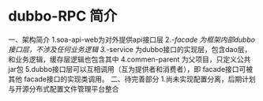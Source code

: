 # dubbo-RPC 简介
一、架构简介
  1.soa-api-web为对外提供api接口层
  2.*-facade 为框架内部dubbo接口层，不涉及任何业务逻辑
  3.*-service 为dubbo接口的实现层，包含dao层，和业务逻辑，缓存层逻辑也包含其中
  4.commen-parent 为父项目，只定义公共jar包
  5.dubbo接口层可以互相调用（互为提供者和消费者），即 facade接口可被其他 facade接口的实现类调用。
二、待完善部分
  1.尚未实现配置分离，后期计划与开源分布式配置文件管理平台整合
